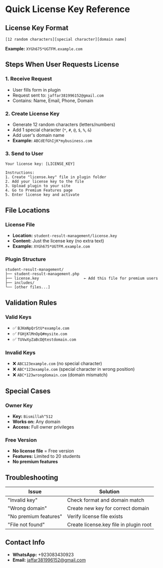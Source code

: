 # Quick License Key Reference

## License Key Format
```
[12 random characters][special character][domain name]
```

**Example:** `XYGh675*UGTFM.example.com`

## Steps When User Requests License

### 1. Receive Request
- User fills form in plugin
- Request sent to: `jaffar381996152@gmail.com`
- Contains: Name, Email, Phone, Domain

### 2. Create License Key
- Generate 12 random characters (letters/numbers)
- Add 1 special character (`*`, `#`, `@`, `$`, `%`, `&`)
- Add user's domain name
- **Example:** `ABCdEfGhIjK*mybusiness.com`

### 3. Send to User
```
Your license key: [LICENSE_KEY]

Instructions:
1. Create "license.key" file in plugin folder
2. Add your license key to the file
3. Upload plugin to your site
4. Go to Premium Features page
5. Enter license key and activate
```

## File Locations

### License File
- **Location:** `student-result-management/license.key`
- **Content:** Just the license key (no extra text)
- **Example:** `XYGh675*UGTFM.example.com`

### Plugin Structure
```
student-result-management/
├── student-result-management.php
├── license.key                    ← Add this file for premium users
├── includes/
└── [other files...]
```

## Validation Rules

### Valid Keys
- ✅ `BJKmNpQrStU*example.com`
- ✅ `FGHjKlMnOpQ#mysite.com`
- ✅ `TUVwXyZaBcD@testdomain.com`

### Invalid Keys
- ❌ `ABC123example.com` (no special character)
- ❌ `ABC*123example.com` (special character in wrong position)
- ❌ `ABC*123wrongdomain.com` (domain mismatch)

## Special Cases

### Owner Key
- **Key:** `Bismillah^512`
- **Works on:** Any domain
- **Access:** Full owner privileges

### Free Version
- **No license file** = Free version
- **Features:** Limited to 20 students
- **No premium features**

## Troubleshooting

| Issue | Solution |
|-------|----------|
| "Invalid key" | Check format and domain match |
| "Wrong domain" | Create new key for correct domain |
| "No premium features" | Verify license file exists |
| "File not found" | Create license.key file in plugin root |

## Contact Info
- **WhatsApp:** +923083430923
- **Email:** jaffar381996152@gmail.com